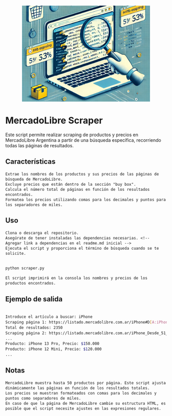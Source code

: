 <p align="center">
  <img src="../image/README/mercadoscraper.png" alt="mercadoScrapper" width="400" height="300" />
</p>


# MercadoLibre Scraper

Este script permite realizar scraping de productos y precios en MercadoLibre Argentina a partir de una búsqueda específica, recorriendo todas las páginas de resultados.
## Características

    Extrae los nombres de los productos y sus precios de las páginas de búsqueda de MercadoLibre.
    Excluye precios que están dentro de la sección "buy box".
    Calcula el número total de páginas en función de los resultados encontrados.
    Formatea los precios utilizando comas para los decimales y puntos para los separadores de miles.


## Uso

    Clona o descarga el repositorio.
    Asegúrate de tener instaladas las dependencias necesarias. <!-- Agregar link a dependencias en el readme.md inicial -->
    Ejecuta el script y proporciona el término de búsqueda cuando se te solicite.

```bash

python scraper.py
```
    El script imprimirá en la consola los nombres y precios de los productos encontrados.

## Ejemplo de salida

```bash

Introduce el artículo a buscar: iPhone
Scraping página 1: https://listado.mercadolibre.com.ar/iPhone#D[A:iPhone]
Total de resultados: 2350
Scraping página 2: https://listado.mercadolibre.com.ar/iPhone_Desde_51_NoIndex_True
...
Producto: iPhone 13 Pro, Precio: $150.000
Producto: iPhone 12 Mini, Precio: $120.000
...
```
## Notas

    MercadoLibre muestra hasta 50 productos por página. Este script ajusta dinámicamente las páginas en función de los resultados totales.
    Los precios se muestran formateados con comas para los decimales y puntos como separadores de miles.
    En caso de que la página de MercadoLibre cambie su estructura HTML, es posible que el script necesite ajustes en las expresiones regulares.
